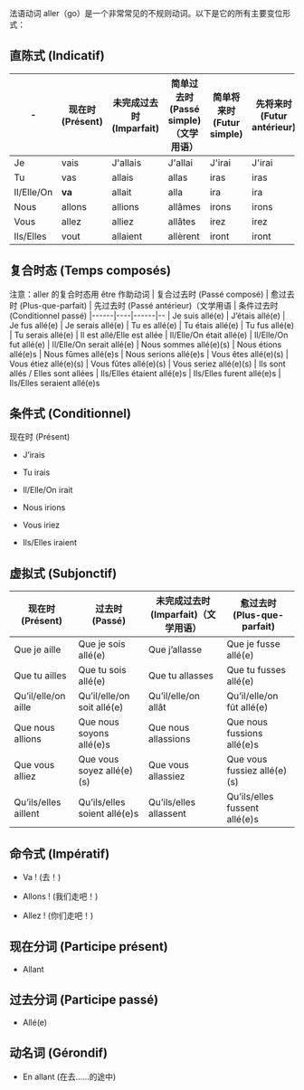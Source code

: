 法语动词 aller（go）是一个非常常见的不规则动词。以下是它的所有主要变位形式：

## 直陈式 (Indicatif)

| - | 现在时 (Présent)  | 未完成过去时 (Imparfait) | 简单过去时 (Passé simple)（文学用语）  |  简单将来时 (Futur simple) | 先将来时 (Futur antérieur)
| - |------|----|------| -- | ---
| Je | vais  | J'allais | J'allai | J'irai | J'irai
| Tu | vas  | allais | allas | iras | iras
| Il/Elle/On | **va**  | allait | alla | ira | ira
| Nous | allons  | allions | allâmes | irons | irons
| Vous | allez  | alliez | allâtes | irez | irez
| Ils/Elles | vout  | allaient | allèrent | iront | iront

## 复合时态 (Temps composés)
注意：aller 的复合时态用 être 作助动词
| 复合过去时 (Passé composé)  | 愈过去时 (Plus-que-parfait) | 先过去时 (Passé antérieur)（文学用语  | 条件过去时 (Conditionnel passé)
|------|----|------|--
| Je suis allé(e)  | J’étais allé(e) | Je fus allé(e) | Je serais allé(e)
| Tu es allé(e)  | Tu étais allé(e) | Tu fus allé(e) | Tu serais allé(e)
| Il est allé/Elle est allée  | Il/Elle/On était allé(e) | Il/Elle/On fut allé(e) | Il/Elle/On serait allé(e)
| Nous sommes allé(e)(s)  | Nous étions allé(e)s | Nous fûmes allé(e)s | Nous serions allé(e)s
| Vous êtes allé(e)(s)  | Vous étiez allé(e)(s) | Vous fûtes allé(e)(s) | Vous seriez allé(e)(s)
| Ils sont allés / Elles sont allées  | Ils/Elles étaient allé(e)s | Ils/Elles furent allé(e)s | Ils/Elles seraient allé(e)s

## 条件式 (Conditionnel)
现在时 (Présent)
- J’irais

- Tu irais

- Il/Elle/On irait

- Nous irions

- Vous iriez

- Ils/Elles iraient

## 虚拟式 (Subjonctif)

| 现在时 (Présent)  | 过去时 (Passé) | 未完成过去时 (Imparfait)（文学用语） | 愈过去时 (Plus-que-parfait)
|------|----|------|--
| Que je aille  | Que je sois allé(e) | Que j’allasse | Que je fusse allé(e)
| Que tu ailles  | Que tu sois allé(e) | Que tu allasses | Que tu fusses allé(e)
| Qu’il/elle/on aille  | Qu’il/elle/on soit allé(e) | Qu’il/elle/on allât | Qu’il/elle/on fût allé(e)
| Que nous allions  | Que nous soyons allé(e)s | Que nous allassions | Que nous fussions allé(e)s
| Que vous alliez  | Que vous soyez allé(e)(s) | Que vous allassiez | Que vous fussiez allé(e)(s)
| Qu’ils/elles aillent  | Qu’ils/elles soient allé(e)s | Qu’ils/elles allassent | Qu’ils/elles fussent allé(e)s

## 命令式 (Impératif)
 - Va ! (去！)

 - Allons ! (我们走吧！)

 - Allez ! (你们走吧！)

## 现在分词 (Participe présent)
- Allant

## 过去分词 (Participe passé)
- Allé(e)

## 动名词 (Gérondif)
- En allant (在去……的途中)